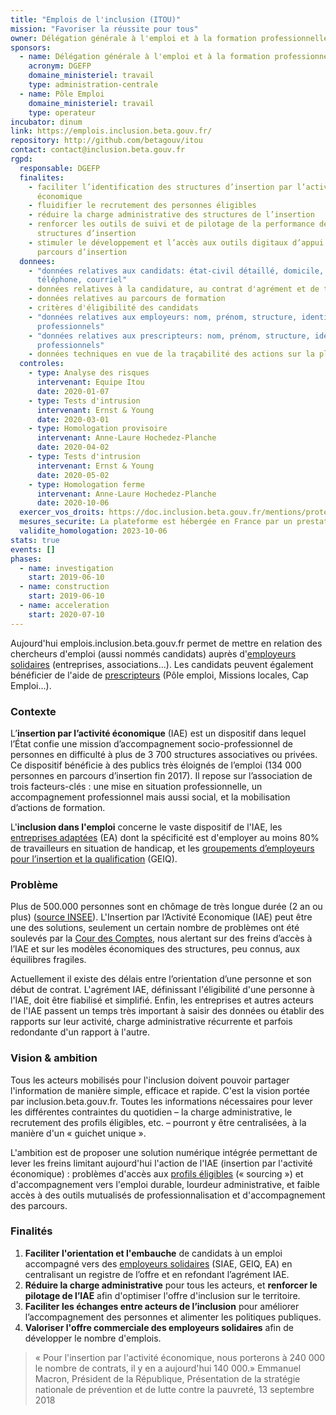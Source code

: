 ```yaml
---
title: "Emplois de l'inclusion (ITOU)"
mission: "Favoriser la réussite pour tous"
owner: Délégation générale à l'emploi et à la formation professionnelle
sponsors:
  - name: Délégation générale à l'emploi et à la formation professionnelle
    acronym: DGEFP
    domaine_ministeriel: travail
    type: administration-centrale
  - name: Pôle Emploi
    domaine_ministeriel: travail
    type: operateur
incubator: dinum
link: https://emplois.inclusion.beta.gouv.fr/
repository: http://github.com/betagouv/itou
contact: contact@inclusion.beta.gouv.fr
rgpd:
  responsable: DGEFP
  finalites:
    - faciliter l’identification des structures d’insertion par l’activité
      économique
    - fluidifier le recrutement des personnes éligibles
    - réduire la charge administrative des structures de l’insertion
    - renforcer les outils de suivi et de pilotage de la performance des
      structures d’insertion
    - stimuler le développement et l’accès aux outils digitaux d’appui aux
      parcours d’insertion
  donnees:
    - "données relatives aux candidats: état-civil détaillé, domicile,
      téléphone, courriel"
    - données relatives à la candidature, au contrat d'agrément et de travail
    - données relatives au parcours de formation
    - critères d'éligibilité des candidats
    - "données relatives aux employeurs: nom, prénom, structure, identifiants
      professionnels"
    - "données relatives aux prescripteurs: nom, prénom, structure, identifiants
      professionnels"
    - données techniques en vue de la traçabilité des actions sur la plateforme
  controles:
    - type: Analyse des risques
      intervenant: Equipe Itou
      date: 2020-01-07
    - type: Tests d'intrusion
      intervenant: Ernst & Young
      date: 2020-03-01
    - type: Homologation provisoire
      intervenant: Anne-Laure Hochedez-Planche
      date: 2020-04-02
    - type: Tests d'intrusion
      intervenant: Ernst & Young
      date: 2020-05-02
    - type: Homologation ferme
      intervenant: Anne-Laure Hochedez-Planche
      date: 2020-10-06
  exercer_vos_droits: https://doc.inclusion.beta.gouv.fr/mentions/protection-des-donnees
  mesures_securite: La plateforme est hébergée en France par un prestataire certifié ISO.
  validite_homologation: 2023-10-06
stats: true
events: []
phases:
  - name: investigation
    start: 2019-06-10
  - name: construction
    start: 2019-06-10
  - name: acceleration
    start: 2020-07-10
---
```

Aujourd'hui emplois.inclusion.beta.gouv.fr permet de mettre en relation des chercheurs d'emploi (aussi nommés candidats) auprès d'[employeurs solidaires](https://doc.inclusion.beta.gouv.fr/pourquoi-cette-plateforme/les-acteurs/employeurs-solidaires) (entreprises, associations...). Les candidats peuvent également bénéficier de l'aide de [prescripteurs](https://doc.inclusion.beta.gouv.fr/pourquoi-cette-plateforme/les-acteurs/prescripteurs-habilites) (Pôle emploi, Missions locales, Cap Emploi...).

### Contexte

L’**insertion par l’activité économique** (IAE) est un dispositif dans lequel l’État
confie une mission d’accompagnement socio-professionnel de personnes en difficulté à plus de 3 700 structures associatives ou privées. Ce dispositif bénéficie à des publics très éloignés de l’emploi (134 000 personnes en parcours d’insertion fin 2017). Il repose sur l’association de trois facteurs-clés : une mise en situation professionnelle, un accompagnement professionnel mais aussi social, et la mobilisation d’actions de formation. 

L'**inclusion dans l'emploi** concerne le vaste dispositif de l'IAE, les [entreprises adaptées](https://travail-emploi.gouv.fr/emploi/emploi-et-handicap/article/emploi-et-handicap-les-entreprises-adaptees-ea) (EA) dont la spécificité est d'employer au moins 80% de travailleurs en situation de handicap, et les [groupements d’employeurs pour l’insertion et la qualification](https://travail-emploi.gouv.fr/emploi/insertion-activite-economique/article/groupements-d-employeurs-pour-l-insertion-et-la-qualification-geiq) (GEIQ).

### Problème

Plus de 500.000 personnes sont en chômage de très longue durée (2 an ou plus) ([source INSEE](https://www.insee.fr/fr/statistiques/2417491#tableau-figure1)). L'Insertion par l’Activité Economique (IAE) peut être une des solutions, seulement un certain nombre de problèmes ont été soulevés par la [Cour des Comptes](https://www.ccomptes.fr/system/files/2019-01/20190115-rapport-insertion-chomeurs.pdf), nous alertant sur des freins d’accès à l’IAE et sur les modèles économiques des structures, peu connus, aux équilibres fragiles. 

Actuellement il existe des délais entre l’orientation d’une personne et son début de contrat. L'agrément IAE, définissant l'éligibilité d'une personne à l'IAE, doit être fiabilisé et simplifié. Enfin, les entreprises et autres acteurs de l'IAE passent un temps très important à saisir des données ou établir des rapports sur leur activité, charge administrative récurrente et parfois redondante d'un rapport à l'autre.

### Vision & ambition

Tous les acteurs mobilisés pour l'inclusion doivent pouvoir partager l'information de manière simple, efficace et rapide. C'est la vision portée par inclusion.beta.gouv.fr. Toutes les informations nécessaires pour lever les différentes contraintes du quotidien – la charge administrative, le recrutement des profils éligibles, etc. – pourront y être centralisées, à la manière d'un « guichet unique ».

L'ambition est de proposer une solution numérique intégrée permettant de lever les freins limitant aujourd'hui l'action de l'IAE (insertion par l'activité économique) : problèmes d'accès aux [profils éligibles](https://doc.inclusion.beta.gouv.fr/pourquoi-cette-plateforme/les-acteurs/qui-peut-beneficier-des-contrats-dinsertion-par-lactivite-economique) (« sourcing ») et d'accompagnement vers l'emploi durable, lourdeur administrative, et faible accès à des outils mutualisés de professionnalisation et d'accompagnement des parcours.

### Finalités

1. **Faciliter l'orientation et l'embauche** de candidats à un emploi accompagné vers des [employeurs solidaires](https://doc.inclusion.beta.gouv.fr/presentation/employeurs-solidaires) (SIAE, GEIQ, EA) en centralisant un registre de l’offre et en refondant l’agrément IAE.
2. **Réduire la charge administrative** pour tous les acteurs, et **renforcer le pilotage de l’IAE** afin d'optimiser l'offre d'inclusion sur le territoire.
3. **Faciliter les échanges entre acteurs de l’inclusion** pour améliorer l’accompagnement des personnes et alimenter les politiques publiques.
4. **Valoriser l'offre commerciale des employeurs solidaires** afin de développer le nombre d'emplois.

> « Pour l'insertion par l'activité économique, nous porterons à 240 000 le nombre de contrats, il y en a aujourd'hui 140 000.» 
> Emmanuel Macron, Président de la République, Présentation de la stratégie nationale de prévention et de lutte contre la pauvreté, 13 septembre 2018